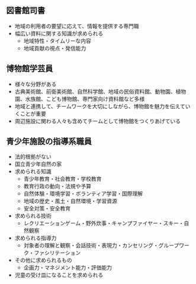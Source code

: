 ## 図書館司書
- 地域の利用者の要望に応えて、情報を提供する専門職
- 幅広い資料に関する知識が求められる
	- 地域特性・タイムリーな内容
	- 地域貢献の視点・発信能力
## 博物館学芸員
- 様々な分野がある
- 古典美術館、前衛美術館、自然科学館、地域の民俗資料館、動物園、植物園、水族館、こども博物館、専門家向け資料館など多様
- 地域と連携して、チームワークを大切にしながら、博物館を魅力を伝えていくことが重要
- 周辺施設に関わる人々も含めてチームとして博物館をつくりあげている
## 青少年施設の指導系職員
- 法的根拠がない
- 国立青少年自然の家
- 求められる知識
	- 青少年教育・社会教育・学校教育
	- 教育行政の動向・法規や予算
	- 自然体験・環境学習・ボランティア学習・国際理解
	- 地域の歴史・風土・自然環境・学習資源
	- 安全対策・安全教育
- 求められる技術
	- レクリエーションゲーム・野外炊事・キャンプファイヤー・スキー・自然観察
- 求められる指導力
	- 対象者の理解と観察・会話技術・表現力・カンセリング・グループワーク・ファシリテーション
- その他に求められるもの
	- 企画力・マネジメント能力・評価能力
- 児童の受け皿になることを求められる
